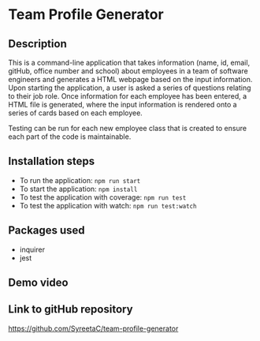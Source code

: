 # Team Profile Generator

## Description

This is a command-line application that takes information (name, id, email, gitHub, office number and school) about employees in a team of software engineers and generates a HTML webpage based on the input information. Upon starting the application, a user is asked a series of questions relating to their job role. Once information for each employee has been entered, a HTML file is generated, where the input information is rendered onto a series of cards based on each employee.

Testing can be run for each new employee class that is created to ensure each part of the code is maintainable.

## Installation steps

- To run the application: `npm run start`
- To start the application: `npm install `
- To test the application with coverage: `npm run test`
- To test the application with watch: `npm run test:watch`

## Packages used

- inquirer
- jest

## Demo video

## Link to gitHub repository

https://github.com/SyreetaC/team-profile-generator
